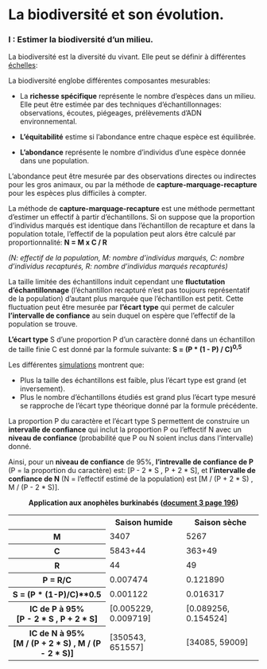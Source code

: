 # La biodiversité et son évolution.


### I : Estimer la biodiversité d’un milieu.

La biodiversité est la diversité du vivant. Elle peut se définir à différentes [échelles](https://github.com/YannBouyeron/SVT2/blob/master/Thème-1/Biodiversité%2C%20résultat%20et%20étape%20de%20l'évolution.md):


La biodiversité englobe différentes composantes mesurables:

- La **richesse spécifique** représente le nombre d’espèces dans un milieu. Elle peut être estimée par des techniques d’échantillonnages: observations, écoutes, piégeages, prélèvements d’ADN environnemental.

- **L’équitabilité** estime si l’abondance entre chaque espèce est équilibrée.

- **L’abondance** représente le nombre d’individus d’une espèce donnée dans une population. 


L’abondance peut être mesurée par des observations directes ou indirectes pour les gros animaux, ou par la méthode de **capture-marquage-recapture** pour les espèces plus difficiles à compter.

La méthode de **capture-marquage-recapture** est une méthode permettant d’estimer un effectif à partir d’échantillons. Si on suppose que la proportion d’individus marqués est identique dans l’échantillon de recapture et dans la population totale, l’effectif de la population peut alors être calculé par proportionnalité: **N = M x C / R**

*(N: effectif de la population, M: nombre d’individus marqués, C: nombre d’individus recapturés, R: nombre d’individus marqués recapturés)*

La taille limitée des échantillons induit cependant une **fluctutation d’échantillonnage** (l’échantillon recapturé n’est pas toujours représentatif de la population) d’autant plus marquée que l’échantillon est petit. Cette fluctuation peut être mesurée par **l’écart type** qui permet de calculer **l’intervalle de confiance** au sein duquel on espère que l’effectif de la population se trouve.

**L’écart type** S d’une proportion P d’un caractère donné dans un échantillon de taille finie C est donné par la formule suivante: **S = (P * (1 - P) / C)<sup>0,5</sup>**

Les différentes [simulations](https://ipfs.io/ipfs/QmcSCvBgH72LB3HpfgdE3tasbTRaVPXbYJ7BoJthkUwxGL) montrent que:

- Plus la taille des échantillons est faible, plus l’écart type est grand (et inversement).
- Plus le nombre d’échantillons étudiés est grand plus l’écart type mesuré se rapproche de l’écart type théorique donné par la formule précédente.

La proportion P du caractère et l’écart type S permettent de construire un **intervalle de confiance** qui inclut la proportion P ou l’effectif N avec un **niveau de confiance** (probabilité que P ou N soient inclus dans l’intervalle) donné.

Ainsi, pour un **niveau de confiance** de 95%, **l’intrevalle de confiance de P** (P = la proportion du caractère) est: [P - 2 * S , P + 2 * S], et **l’intervalle de confiance de N** (N = l’effectif estimé de la population) est [M / (P + 2 * S) , M / (P - 2 * S)].
 


<p align=center><strong>Application aux anophèles burkinabés (<a href="https://ipfs.io/ipfs/QmPRwbpbQu818JUHNqrqP4djSCysDeAZkprNy2K9bNgoJU">document 3 page 196</a>)</strong></p>
<div align=center><table width=100%>
<tr><th></th><th>Saison humide</th><th>Saison sèche</th></tr>
<tr><th>M</th><td>3407</td><td>5267</td></tr>
<tr><th>C</th><td>5843+44</td><td>363+49</td></tr>
<tr><th>R</th><td>44</td><td>49</td></tr>
<tr><th>P = R/C</th><td>0.007474</td><td>0.121890</td></tr>
<tr><th>S = (P * (1-P)/C)**0.5</th><td>0.001122</td><td>0.016317</td></tr>
<tr><th>IC de P à 95%</br>[P - 2 * S , P + 2 * S]</th><td>[0.005229, 0.009719]</td><td>[0.089256, 0.154524]</td></tr>
<tr><th>IC de N à 95%</br>[M / (P + 2 * S) , M / (P - 2 * S)]</th><td>[350543, 651557]</td><td>[34085, 59009]</td></tr>
</table></div>
